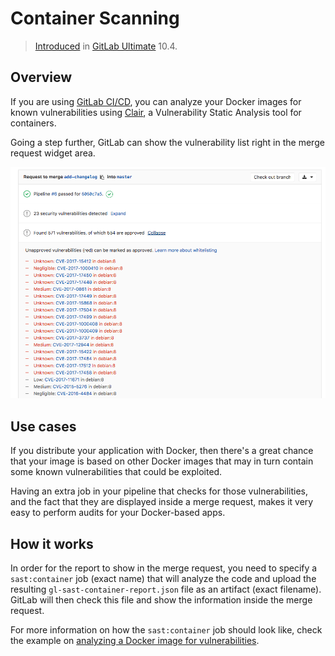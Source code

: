 # Container Scanning

> [Introduced][ee-3672] in [GitLab Ultimate][ee] 10.4.

## Overview

If you are using [GitLab CI/CD][ci], you can analyze your Docker images for known
vulnerabilities using [Clair](https://github.com/coreos/clair),
a Vulnerability Static Analysis tool for containers.

Going a step further, GitLab can show the vulnerability list right in the merge
request widget area.

![Container Scanning Widget](img/container_scanning.png)

## Use cases

If you distribute your application with Docker, then there's a great chance
that your image is based on other Docker images that may in turn contain some
known vulnerabilities that could be exploited.

Having an extra job in your pipeline that checks for those vulnerabilities,
and the fact that they are displayed inside a merge request, makes it very easy
to perform audits for your Docker-based apps.

## How it works

In order for the report to show in the merge request, you need to specify a
`sast:container` job (exact name) that will analyze the code and upload the
resulting `gl-sast-container-report.json` file as an artifact (exact filename).
GitLab will then check this file and show the information inside the merge request.

For more information on how the `sast:container` job should look like, check the
example on [analyzing a Docker image for vulnerabilities][cc-docs].

[ee-3672]: https://gitlab.com/gitlab-org/gitlab-ee/merge_requests/3672
[ee]: https://about.gitlab.com/products/
[ci]: ../../../ci/README.md
[cc-docs]: ../../../ci/examples/container_scanning.md
